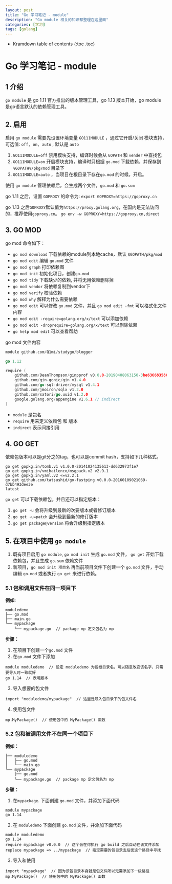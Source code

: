 ```yaml
---
layout: post
title: "Go 学习笔记 - module"
description: "Go module 相关的知识都整理在这里面"
categories: [学习]
tags: [golang]
---
```


* Kramdown table of contents
{:toc .toc}

# Go 学习笔记 - module

## 1 介绍

`go module` 是 go 1.11 官方推出的版本管理工具，go 1.13 版本开始，go module 是go语言默认的依赖管理工具。         

## 2. 启用

启用 `go module` 需要先设置环境变量 `GO111MODULE` ，通过它开启/关闭 模块支持，可选值: `off, on, auto` , 默认是 `auto`           

1. `GO111MODULE=off` 禁用模块支持，编译时候会从 `GOPATH` 和 `vender` 中查找包         
2. `GO111MODULE=on` 开启模块支持，编译时只根据 `go.mod` 下载依赖，并保存到 `%GOPATH%/pkg/mod` 目录下         
3. `GO111MODULE=auto` ，当项目在根目录下存在`go.mod` 的时候，开启。         

使用 `go module` 管理依赖后，会生成两个文件，`go.mod` 和 `go.sum`          

go 1.11 之后，设置 `GOPROXY` 的命令为: `export GOPROXY=https://goproxy.cn`          

go 1.13 之后`GOPROXY`默认值为`https://proxy.golang.org`，在国内是无法访问的，推荐使用`goproxy.cn`。 `go env -w GOPROXY=https://goproxy.cn,direct`          

## 3. GO MOD
go mod 命令如下：         

* `go mod download` 下载依赖的module到本地cache，默认 `$GOPATH/pkg/mod`          
* `go mod edit` 编辑 `go.mod` 文件         
* `go mod graph` 打印依赖图         
* `go mod init` 初始化项目，创建`go.mod`          
* `go mod tidy` 下载缺少的依赖, 并将无用依赖删除掉         
* `go mod vendor` 将依赖复制到vendor下         
* `go mod verify` 校验依赖         
* `go mod why` 解释为什么需要依赖         
* `go mod edit` 可以修改 `go.mod` 文件，并且 `go mod edit -fmt` 可以格式化文件内容         
* `go mod edit -require=golang.org/x/text` 可以添加依赖         
* `go mod edit -droprequire=golang.org/x/text` 可以删除依赖         
* `go help mod edit` 可以查看帮助         

go mod 文件内容          

```go
module github.com/Q1mi/studygo/blogger

go 1.12

require (
    github.com/DeanThompson/ginpprof v0.0.0-20190408063150-3be636683586
    github.com/gin-gonic/gin v1.4.0
    github.com/go-sql-driver/mysql v1.4.1
    github.com/jmoiron/sqlx v1.2.0
    github.com/satori/go.uuid v1.2.0
    google.golang.org/appengine v1.6.1 // indirect
)
```

* `module` 是包名         
* `require` 用来定义依赖包 和 版本         
* `indirect` 表示间接引用         

## 4. GO GET
 依赖包版本可以是git分之的tag，也可以是commit hash，支持如下几种格式。         

```text
go get gopkg.in/tomb.v1 v1.0.0-20141024135613-dd632973f1e7
go get gopkg.in/vmihailenco/msgpack.v2 v2.9.1
go get gopkg.in/yaml.v2 <=v2.2.1
go get github.com/tatsushid/go-fastping v0.0.0-20160109021039-d7bb493dee3e
latest
```

`go get` 可以下载依赖包，并且还可以指定版本：         

1. `go get -u` 会将升级到最新的次要版本或者修订版本         
2. `go get -u=patch` 会升级到最新的修订版本         
3. `go get package@version` 将会升级到指定版本         

## 5. 在项目中使用 `go module`

1. 既有项目启用 `go module`, `go mod init` 生成 `go.mod` 文件， `go get` 开始下载依赖包，并且生成 `go.sum` 依赖文件         
2. 新项目，`go mod init 项目名` 再当前项目文件下创建一个 `go.mod` 文件，手动编辑 `go.mod` 或者执行 `go get` 来进行依赖。         

### 5.1 包和调用文件在同一项目下         

**例如:**
```text
moduledemo
├── go.mod
├── main.go
└── mypackage
    └── mypackage.go  // package mp 定义包名为 mp
```

**步骤：**
1. 在项目下创建一个`go.mod` 文件         
2. 在`go.mod` 文件下添加         
```text
module moduledemo  // 设定 moduledemo 为包根目录名，可以随意改变该名字，只需要导入时一致就好
go 1.14  // 表明版本
```
3. 导入想要的包文件         
```text
import "moduledemo/mypackage"  // 这里是导入包目录下的包文件名
```
4. 使用包文件         
```text
mp.MyPackage()  // 使用包中的 MyPackage() 函数
```

### 5.2 包和被调用文件不在同一个项目下

**例如：**
```text
├── moduledemo
│   ├── go.mod
│   └── main.go
└── mypackage
    ├── go.mod
    └── mypackage.go  // package mp 定义包名为 mp

```

**步骤：**
1. 在`mypackage`. 下面创建 `go.mod` 文件，并添加下面代码         
```text
module mypackage
go 1.14
```
2. 在 `moduledemo` 下面创建 `go.mod` 文件，并添加下面代码         
```text
module moduledemo
go 1.14
require mypackage v0.0.0  // 这个会在你执行 go build 之后自动在该文件添加
replace mypackage => ../mypackage  // 指定需要的包目录去后面这个路径中寻找
```
3. 导入和使用         
```text
import "mypackage"  // 因为该包目录本身就是包文件所以无需添加下一级路径
mp.MyPackage()  // 使用包中的 MyPackage() 函数
```
